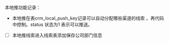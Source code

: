 本地推功能记录：
- 本地推在表crm_local_push_key记录可以自动分配哪些渠道的线索 ，再代码中控制。status 状态为1 表示可以推送。
- [ ] 本地推线索进入线索表添加保存公司部门信息
